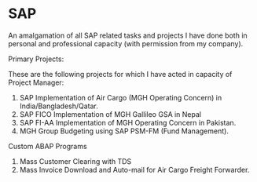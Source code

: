 # SAP
An amalgamation of all SAP related tasks and projects I have done both in personal and professional capacity (with permission from my company).

Primary Projects:

These are the following projects for which I have acted in capacity of Project Manager:

1. SAP Implementation of Air Cargo (MGH Operating Concern) in India/Bangladesh/Qatar.
2. SAP FICO Implementation of MGH Gallileo GSA in Nepal
3. SAP FI-AA Implementation of MGH Operating Concern in Pakistan.
4. MGH Group Budgeting using SAP PSM-FM (Fund Management).


Custom ABAP Programs

1. Mass Customer Clearing with TDS
2. Mass Invoice Download and Auto-mail for Air Cargo Freight Forwarder.
